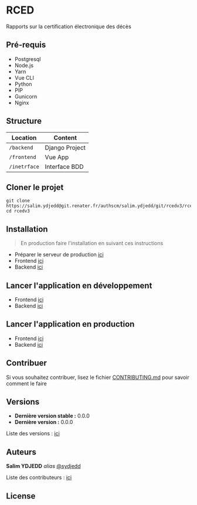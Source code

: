 # RCED

Rapports sur la certification électronique des décès

## Pré-requis

* Postgresql
* Node.js
* Yarn
* Vue CLI
* Python
* PIP
* Gunicorn
* Nginx

## Structure

| Location             |  Content       |
|----------------------|----------------|
| `/backend`           | Django Project |
| `/frontend`          | Vue App        |
| `/inetrface`         | Interface BDD  |

## Cloner le projet

```shell
git clone https://salim.ydjedd@git.renater.fr/authscm/salim.ydjedd/git/rcedv3/rcedv3.git
cd rcedv3
```

## Installation

> En production faire l'installation en suivant ces instructions

* Préparer le serveur de production [ici](./INSTALL.pdf)
* Frontend [ici](./frontend/README.md#installation)
* Backend [ici](./backend/README.md#installation)
<!--
* Préparer le serveur de production voir le fichier **Installation.pdf**
* Frontend voir le fichier **Frontend.pdf**, rubrique Installation
* Backend voir le fichier **Backend.pdf**, rubrique Installation
-->

## Lancer l'application en développement

* Frontend [ici](./frontend/README.md#lancer-l'application-en-développement)
* Backend [ici](./backend/README.md#lancer-l'application-en-développement)
<!--
* Frontend voir le fichier **Frontend.pdf**, rubrique Lancer l'application en développement
* Backend voir le fichier **Backend.pdf**, rubrique Lancer l'application en développement
-->

## Lancer l'application en production

* Frontend [ici](./frontend/README.md#lancer-l'application-en-production)
* Backend [ici](./backend/README.md#lancer-l'application-en-production)
<!--
* Frontend voir le fichier **Frontend.pdf**, rubrique Lancer l'application en production
* Backend voir le fichier **Backend.pdf**, rubrique Lancer l'application en production
-->

## Contribuer

Si vous souhaitez contribuer, lisez le fichier [CONTRIBUTING.md](./CONTRIBUTING.md) pour savoir comment le faire

## Versions

- **Dernière version stable :** 0.0.0
- **Dernière version :** 0.0.0

Liste des versions : [ici](https://rced/tags)

## Auteurs

**Salim YDJEDD** _alias_ [@sydjedd](https://sydjedd)

Liste des contributeurs : [ici](https://rced)

## License
